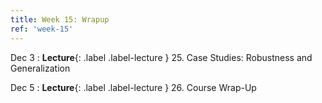```yaml
---
title: Week 15: Wrapup
ref: 'week-15'
---
```


Dec 3
: **Lecture**{: .label .label-lecture } 25. Case Studies: Robustness and Generalization

Dec 5
: **Lecture**{: .label .label-lecture } 26. Course Wrap-Up
